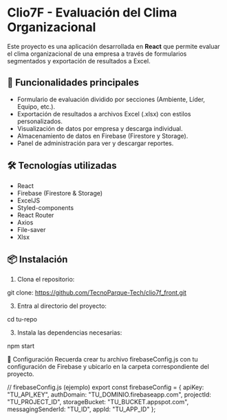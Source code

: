 # Clio7F - Evaluación del Clima Organizacional

Este proyecto es una aplicación desarrollada en **React** que permite evaluar el clima organizacional de una empresa a través de formularios segmentados y exportación de resultados a Excel.

## 🚀 Funcionalidades principales

- Formulario de evaluación dividido por secciones (Ambiente, Líder, Equipo, etc.).
- Exportación de resultados a archivos Excel (.xlsx) con estilos personalizados.
- Visualización de datos por empresa y descarga individual.
- Almacenamiento de datos en Firebase (Firestore y Storage).
- Panel de administración para ver y descargar reportes.

## 🛠 Tecnologías utilizadas

- React
- Firebase (Firestore & Storage)
- ExcelJS
- Styled-components
- React Router
- Axios
- File-saver
- Xlsx

## 📦 Instalación

1. Clona el repositorio:
   
git clone: https://github.com/TecnoParque-Tech/clio7f_front.git

3. Entra al directorio del proyecto:

cd tu-repo

3. Instala las dependencias necesarias:

npm start

🔐 Configuración
Recuerda crear tu archivo firebaseConfig.js con tu configuración de Firebase y ubicarlo en la carpeta correspondiente del proyecto.

// firebaseConfig.js (ejemplo)
export const firebaseConfig = {
  apiKey: "TU_API_KEY",
  authDomain: "TU_DOMINIO.firebaseapp.com",
  projectId: "TU_PROJECT_ID",
  storageBucket: "TU_BUCKET.appspot.com",
  messagingSenderId: "TU_ID",
  appId: "TU_APP_ID"
};

